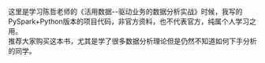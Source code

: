 这里是学习陈哲老师的《活用数据--驱动业务的数据分析实战》时候，我写的PySpark+Python版本的项目代码，非官方资料，也不代表官方，纯属个人学习之用。 \
推荐大家购买这本书，尤其是学了很多数据分析理论但是仍然不知道如何下手分析的同学。
